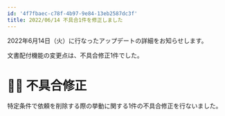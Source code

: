 ```yaml
---
id: '4f7fbaec-c78f-4b97-9e84-13eb2587dc3f'
title: 2022/06/14 不具合1件を修正しました
---
```

2022年6月14日（火）に行なったアップデートの詳細をお知らせします。

文書配付機能の変更点は、不具合修正1件でした。

# 👨‍⚕️ 不具合修正

特定条件で依頼を削除する際の挙動に関する1件の不具合修正を行ないました。